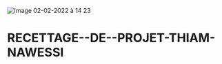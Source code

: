 ![Image 02-02-2022 à 14 23](https://user-images.githubusercontent.com/46995540/152173039-1f69b069-a4b8-441a-86b7-f855fd0ba047.jpeg)
# RECETTAGE--DE--PROJET-THIAM-NAWESSI
